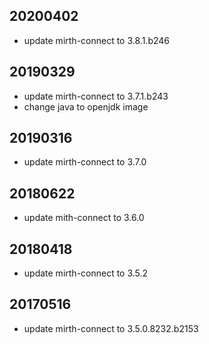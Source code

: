 20200402
--------
- update mirth-connect to 3.8.1.b246

20190329
--------
- update mirth-connect to 3.7.1.b243
- change java to openjdk image

20190316
--------
- update mirth-connect to 3.7.0

20180622
--------
- update mith-connect to 3.6.0

20180418
--------
- update mirth-connect to 3.5.2

20170516
--------
- update mirth-connect to 3.5.0.8232.b2153
